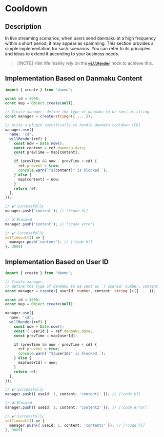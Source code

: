 # Cooldown

## Description

In live streaming scenarios, when users send danmaku at a high frequency within a short period, it may appear as spamming. This section provides a simple implementation for such scenarios. You can refer to its principles and ideas to extend it according to your business needs.

> [!NOTE] Hint
> We mainly rely on the [**`willRender`**](../reference/manager-hooks/#hooks-willrender) hook to achieve this.

## Implementation Based on Danmaku Content

```ts {13-23}
import { create } from 'danmu';

const cd = 3000;
const map = Object.create(null);

// Create manager, define the type of danmaku to be sent as string
const manager = create<string>({ ... });

// Write a plugin specifically to handle danmaku cooldown (CD)
manager.use({
  name: 'cd',
  willRender(ref) {
    const now = Date.now();
    const content = ref.danmaku.data;
    const prevTime = map[content];

    if (prevTime && now - prevTime < cd) {
      ref.prevent = true;
      console.warn(`"${content}" is blocked.`);
    } else {
      map[content] = now;
    }
    return ref;
  },
});

// ✔️ Successfully
manager.push('content'); // [!code hl]

// ❌ Blocked
manager.push('content'); // [!code error]

// ✔️ Successfully
setTimeout(() => {
  manager.push('content'); // [!code hl]
}, 3000)
```

## Implementation Based on User ID

```ts {13-23}
import { create } from 'danmu';

// Create manager,
// define the type of danmaku to be sent as `{ userId: number, content: string }`
const manager = create<{ userId: number, content: string }>({ ... });

const cd = 3000;
const map = Object.create(null);

manager.use({
  name: 'cd',
  willRender(ref) {
    const now = Date.now();
    const { userId } = ref.danmaku.data;
    const prevTime = map[userId];

    if (prevTime && now - prevTime < cd) {
      ref.prevent = true;
      console.warn(`"${userId}" is blocked.`);
    } else {
      map[userId] = now;
    }
    return ref;
  },
});

// ✔️ Successfully
manager.push({ useId: 1, content: 'content1' }); // [!code hl]

// ❌ Blocked
manager.push({ useId: 1, content: 'content2' }); // [!code error]

// ✔️ Successfully
setTimeout(() => {
  manager.push({ useId: 1, content: 'content3' }); // [!code hl]
}, 3000)
```
